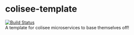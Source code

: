 # colisee-template  
[![Build Status](https://travis-ci.org/siggame/colisee-template.svg?branch=master)](https://travis-ci.org/siggame/colisee-template)  
A template for colisee microservices to base themselves off!  
